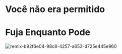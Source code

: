 # Você não era permitido
<h1>Fuja Enquanto Pode</h1>

![remix-b92f6e04-98c8-4257-a653-d725e445e960](https://github.com/user-attachments/assets/dc182297-e2f1-4a49-be45-9807ec364a82)
